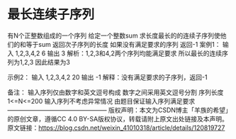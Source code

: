 # 最长连续子序列

有N个正整数组成的一个序列
给定一个整数sum
求长度最长的的连续子序列使他们的和等于sum
返回次子序列的长度
如果没有满足要求的序列 返回-1
案例1：
输入
1,2,3,4,2
6
输出
3
解析：1,2,3和4,2两个序列均能满足要求
所以最长的连续序列为1,2,3 因此结果为3

示例2：
输入
1,2,3,4,2
20
输出
-1
解释：没有满足要求的子序列，返回-1

备注： 输入序列仅由数字和英文逗号构成
数字之间采用英文逗号分割
序列长度   1<=N<=200
输入序列不考虑异常情况
由题目保证输入序列满足要求
————————————————
版权声明：本文为CSDN博主「羊族的希望」的原创文章，遵循CC 4.0 BY-SA版权协议，转载请附上原文出处链接及本声明。
原文链接：https://blog.csdn.net/weixin_41010318/article/details/120819727